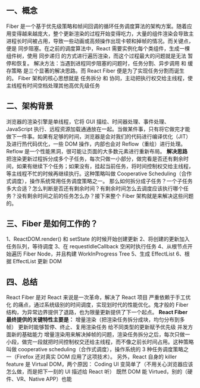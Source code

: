 ## 一、概念
Fiber 是一个基于优先级策略和帧间回调的循环任务调度算法的架构方案。随着应用变得越来越庞大，整个更新渲染的过程开始变得吃力，大量的组件渲染会导致主进程长时间被占用，导致一些动画或高频操作出现卡顿和掉帧的情况。而关键点，便是 同步阻塞。在之前的调度算法中，React 需要实例化每个类组件，生成一棵组件树，使用 同步递归 的方式进行遍历渲染，而这个过程最大的问题就是无法 暂停和恢复。
解决方法：当遇到进程同步阻塞的问题时，任务分割、异步调用 和 缓存策略 是三个显著的解决思路。而 React Fiber 便是为了实现任务分割而诞生的。
Fiber 架构的核心思想就是 任务拆分 和 协同，主动把执行权交给主线程，使主线程有时间空档处理其他高优先级任务

## 二、架构背景
浏览器的渲染引擎是单线程，它将 GUI 描绘、时间器处理、事件处理、JavaScript 执行、远程资源加载通通放在一起。当做某件事，只有将它做完才能做下一件事。如果有足够的时间，浏览器是会对我们的代码进行编译优化（JIT）及进行热代码优化，一些 DOM 操作，内部也会对 Reflow（重绘）进行处理。 Reflow 是一个性能黑洞，很可能让页面的大多数元素进行重新布局。
**解决思路**
把渲染更新过程拆分成多个子任务，每次只做一小部分，做完看是否还有剩余时间，如果有继续下个任务；如果没有，挂起当前任务，将时间控制权交给主线程，等主线程不忙的时候再继续执行。这种策略叫做 Cooperative Scheduling（合作式调度），操作系统常用任务调度策略之一。
那么如何拆分成子任务？一个子任务多大合适？怎么判断是否还有剩余时间？有剩余时间怎么去调度应该执行哪个任务？没有剩余时间之前的任务怎么办？接下来整个 Fiber 架构就是来解决这些问题的。

## 三、Fiber 是如何工作的？
1、ReactDOM.render() 和 setState 的时候开始创建更新
2、将创建的更新加入任务队列，等待调度
3、在 requestIdleCallback 空闲时执行任务
4、从根节点开始遍历 Fiber Node，并且构建 WorkInProgress Tree
5、生成 EffectList
6、根据 EffectList 更新 DOM

## 四、总结
React Fiber 是对 React 来说是一次革命，解决了 React 项目 严重依赖于手工优化 的痛点，通过系统级别的时间调度，实现划时代的性能优化。鬼才般的 Fiber 结构，为异常边界提供了退路，也为限量更新提供了下一个起点。
**React Fiber 最终提供的关键特性主要是：**
增量渲染（把渲染任务拆分成块，均匀分布到多帧）
更新时能够暂停、终止、复用渲染任务
给不同类型的更新赋予优先级
并发方面新的基础能力
增量渲染用来解决掉帧的问题，渲染任务拆分之后，每次只做一小段，做完一段就把时间控制权交还给主线程，而不像之前长时间占用。这种策略叫做 cooperative scheduling（合作式调度），操作系统的 3 种任务调度策略之一（Firefox 还对真实 DOM 应用了这项技术）。
另外，React 自身的 killer feature 是 Virtual DOM，两个原因：
Coding UI 变简单了（不用关心浏览器应该怎么做，而是把下一刻的 UI 描述给 React 听）
既然 DOM 能 Virtued，别的（硬件、VR、Native APP）也能

